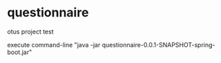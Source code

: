 # questionnaire
otus project test

execute command-line "java -jar questionnaire-0.0.1-SNAPSHOT-spring-boot.jar"
